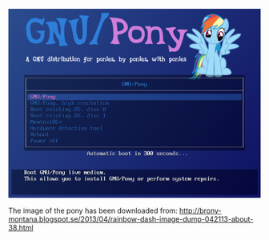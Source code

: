 ![Preview](https://github.com/GNU-Pony/artwork/blob/master/SYSLINUX/vesamenu/4:3/rainbow-dash+adhor/preview.png)

The image of the pony has been downloaded from:
    http://brony-montana.blogspot.se/2013/04/rainbow-dash-image-dump-042113-about-38.html
